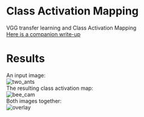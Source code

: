 # Class Activation Mapping
VGG transfer learning and Class Activation Mapping <br>
[Here is a companion write-up](https://medium.com/@anthony_16596/class-activation-maps-13b4ba76344a)

# Results
An input image:<br>
![two_ants](https://github.com/tony-mtz/CAM/blob/master/images/two_ants.png)
<br>
The resulting class activation map:<br>
![bee_cam](https://github.com/tony-mtz/CAM/blob/master/images/two_ants_cam.png)
<br>
Both images together:<br>
![overlay](https://github.com/tony-mtz/CAM/blob/master/images/two_ants_overlay.png)
